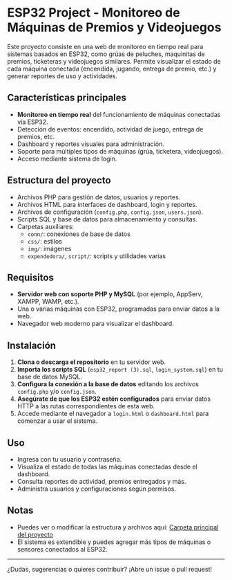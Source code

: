 # ESP32 Project - Monitoreo de Máquinas de Premios y Videojuegos

Este proyecto consiste en una web de monitoreo en tiempo real para sistemas basados en ESP32, como grúas de peluches, maquinitas de premios, ticketeras y videojuegos similares. Permite visualizar el estado de cada máquina conectada (encendida, jugando, entrega de premio, etc.) y generar reportes de uso y actividades.

## Características principales

- **Monitoreo en tiempo real** del funcionamiento de máquinas conectadas vía ESP32.
- Detección de eventos: encendido, actividad de juego, entrega de premios, etc.
- Dashboard y reportes visuales para administración.
- Soporte para múltiples tipos de máquinas (grúa, ticketera, videojuegos).
- Acceso mediante sistema de login.

## Estructura del proyecto

- Archivos PHP para gestión de datos, usuarios y reportes.
- Archivos HTML para interfaces de dashboard, login y reportes.
- Archivos de configuración (`config.php`, `config.json`, `users.json`).
- Scripts SQL y base de datos para almacenamiento y consultas.
- Carpetas auxiliares:  
  - `conn/`: conexiones de base de datos  
  - `css/`: estilos  
  - `img/`: imágenes  
  - `expendedora/`, `script/`: scripts y utilidades varias

## Requisitos

- **Servidor web con soporte PHP y MySQL** (por ejemplo, AppServ, XAMPP, WAMP, etc.).
- Una o varias máquinas con ESP32, programadas para enviar datos a la web.
- Navegador web moderno para visualizar el dashboard.

## Instalación

1. **Clona o descarga el repositorio** en tu servidor web.
2. **Importa los scripts SQL** (`esp32_report (3).sql`, `login_system.sql`) en tu base de datos MySQL.
3. **Configura la conexión a la base de datos** editando los archivos `config.php` y/o `config.json`.
4. **Asegúrate de que los ESP32 estén configurados** para enviar datos HTTP a las rutas correspondientes de esta web.
5. Accede mediante el navegador a `login.html` o `dashboard.html` para comenzar a usar el sistema.

## Uso

- Ingresa con tu usuario y contraseña.
- Visualiza el estado de todas las máquinas conectadas desde el dashboard.
- Consulta reportes de actividad, premios entregados y más.
- Administra usuarios y configuraciones según permisos.

## Notas

- Puedes ver o modificar la estructura y archivos aquí: [Carpeta principal del proyecto](https://github.com/Rothezee/esp32_project/tree/main/esp32_project)
- El sistema es extendible y puedes agregar más tipos de máquinas o sensores conectados al ESP32.

---

¿Dudas, sugerencias o quieres contribuir? ¡Abre un issue o pull request!
